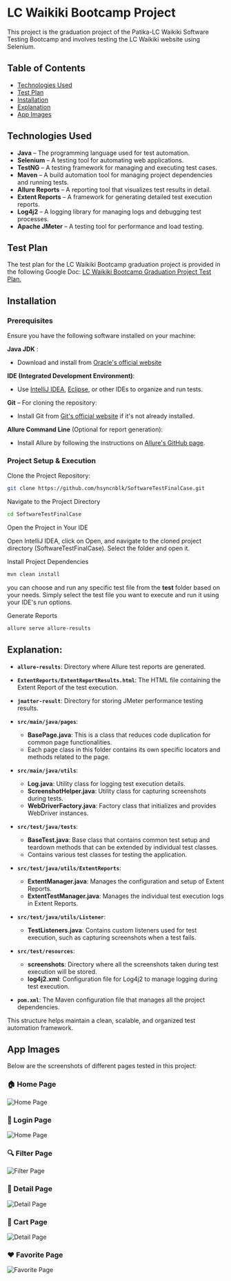 # LC Waikiki Bootcamp Project

This project is the graduation project of the Patika-LC Waikiki Software Testing Bootcamp and involves testing the LC Waikiki website using Selenium.

## Table of Contents

- [Technologies Used](#technologies-used)
- [Test Plan](#test-plan)
- [Installation](#installation)
- [Explanation](#explanation)
- [App Images](#app-images)

## Technologies Used

- **Java** – The programming language used for test automation.  
- **Selenium** – A testing tool for automating web applications.  
- **TestNG** – A testing framework for managing and executing test cases.  
- **Maven** – A build automation tool for managing project dependencies and running tests.   
- **Allure Reports** – A reporting tool that visualizes test results in detail.  
- **Extent Reports** – A framework for generating detailed test execution reports.  
- **Log4j2** – A logging library for managing logs and debugging test processes.  
- **Apache JMeter** – A testing tool for performance and load testing.
 
 
## Test Plan

The test plan for the LC Waikiki Bootcamp graduation project is provided in the following Google Doc: [LC Waikiki Bootcamp Graduation Project Test Plan.](https://docs.google.com/document/d/1pkD5oo1-eWxtkA5KHPXAMZXISXXrZ9VVhs6z1Cpl4OA/edit?usp=sharing)



## Installation 

### Prerequisites

Ensure you have the following software installed on your machine:

   **Java JDK** :
   - Download and install from [Oracle's official website](https://www.oracle.com/tr/java/technologies/downloads/) 
   
   **IDE (Integrated Development Environment)**:
   -  Use [IntelliJ IDEA](https://www.jetbrains.com/idea/download/?section=windows), [Eclipse](https://www.eclipse.org/downloads/), or other IDEs to organize and run tests.

   **Git** – For cloning the repository:
   - Install Git from [Git's official website](https://git-scm.com/) if it's not already installed.

   **Allure Command Line** (Optional for report generation):
   - Install Allure by following the instructions on [Allure's GitHub page](https://github.com/allure-framework/allure2).



### Project Setup & Execution

Clone the Project Repository:

 ```bash
git clone https://github.com/hsyncnblk/SoftwareTestFinalCase.git
```

Navigate to the Project Directory

 ```bash
cd SoftwareTestFinalCase
```

Open the Project in Your IDE

Open IntelliJ IDEA, click on Open, and navigate to the cloned project directory (SoftwareTestFinalCase). Select the folder and open it.

Install Project Dependencies
 ```bash
mvn clean install
 ```

 you can choose and run any specific test file from the **test** folder based on your needs. Simply select the test file you want to execute and run it using your IDE's run options.

 Generate Reports 
 ```bash
 allure serve allure-results
```


## Explanation:

- **`allure-results`**: Directory where Allure test reports are generated.
- **`ExtentReports/ExtentReportResults.html`**: The HTML file containing the Extent Report of the test execution.
- **`jmatter-result`**: Directory for storing JMeter performance testing results.

- **`src/main/java/pages`**:
  - **BasePage.java**: This is a class that reduces code duplication for common page functionalities.
  - Each page class in this folder contains its own specific locators and methods related to the page.

- **`src/main/java/utils`**:
  - **Log.java**: Utility class for logging test execution details.
  - **ScreenshotHelper.java**: Utility class for capturing screenshots during tests.
  - **WebDriverFactory.java**: Factory class that initializes and provides WebDriver instances.

- **`src/test/java/tests`**:
  - **BaseTest.java**: Base class that contains common test setup and teardown methods that can be extended by individual test classes.
  - Contains various test classes for testing the application.

- **`src/test/java/utils/ExtentReports`**:
  - **ExtentManager.java**: Manages the configuration and setup of Extent Reports.
  - **ExtentTestManager.java**: Manages the individual test execution logs in Extent Reports.

- **`src/test/java/utils/Listener`**:
  - **TestListeners.java**: Contains custom listeners used for test execution, such as capturing screenshots when a test fails.

- **`src/test/resources`**:
  - **screenshots**: Directory where all the screenshots taken during test execution will be stored.
  - **log4j2.xml**: Configuration file for Log4j2 to manage logging during test execution.


- **`pom.xml`**: The Maven configuration file that manages all the project dependencies.

This structure helps maintain a clean, scalable, and organized test automation framework.





## App Images


Below are the screenshots of different pages tested in this project:

### 🏠 Home Page
![Home Page](src/test/resources/screenshots/test_screenshot_20250116_174026.png)

### 🔐 Login Page
![Home Page](src/test/resources/screenshots/login_screenshot_20250116_180148.png)

### 🔍 Filter Page
![Filter Page](src/test/resources/screenshots/filter_screenshot_20250116_180700.png)

### 📄 Detail Page
![Detail Page](src/test/resources/screenshots/detail_screenshot_20250116_175539.png)

### 🛒 Cart Page
![Detail Page](src/test/resources/screenshots/cart_screenshot_20250116_180726.png)

### ❤️ Favorite Page
![Favorite Page](src/test/resources/screenshots/fav_screenshot_20250116_181100.png)







